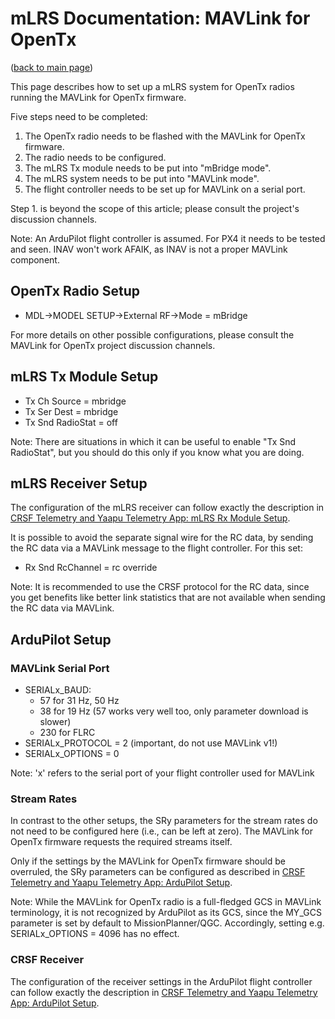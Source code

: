 # mLRS Documentation: MAVLink for OpenTx #

([back to main page](../README.md))

This page describes how to set up a mLRS system for OpenTx radios running the MAVLink for OpenTx firmware.

Five steps need to be completed:
1. The OpenTx radio needs to be flashed with the MAVLink for OpenTx firmware.
2. The radio needs to be configured. 
3. The mLRS Tx module needs to be put into "mBridge mode".
4. The mLRS system needs to be put into "MAVLink mode".
5. The flight controller needs to be set up for MAVLink on a serial port.

Step 1. is beyond the scope of this article; please consult the project's discussion channels.

Note: An ArduPilot flight controller is assumed. For PX4 it needs to be tested and seen. INAV won't work AFAIK, as INAV is not a proper MAVLink component.

## OpenTx Radio Setup

- MDL->MODEL SETUP->External RF->Mode = mBridge

For more details on other possible configurations, please consult the MAVLink for OpenTx project discussion channels.

## mLRS Tx Module Setup

- Tx Ch Source = mbridge
- Tx Ser Dest = mbridge
- Tx Snd RadioStat = off

Note: There are situations in which it can be useful to enable "Tx Snd RadioStat", but you should do this only if you know what you are doing.

## mLRS Receiver Setup

The configuration of the mLRS receiver can follow exactly the description in [CRSF Telemetry and Yaapu Telemetry App: mLRS Rx Module Setup](CRSF.md#mlrs-rx-module-setup).

It is possible to avoid the separate signal wire for the RC data, by sending the RC data via a MAVLink message to the flight controller. For this set:

- Rx Snd RcChannel = rc override

Note: It is recommended to use the CRSF protocol for the RC data, since you get benefits like better link statistics that are not available when sending the RC data via MAVLink.

## ArduPilot Setup

### MAVLink Serial Port

- SERIALx_BAUD:
    - 57 for 31 Hz, 50 Hz
    - 38 for 19 Hz (57 works very well too, only parameter download is slower)
    - 230 for FLRC
- SERIALx_PROTOCOL = 2 (important, do not use MAVLink v1!)
- SERIALx_OPTIONS = 0

Note: 'x' refers to the serial port of your flight controller used for MAVLink

### Stream Rates

In contrast to the other setups, the SRy parameters for the stream rates do not need to be configured here (i.e., can be left at zero). The MAVLink for OpenTx firmware requests the required streams itself.

Only if the settings by the MAVLink for OpenTx firmware should be overruled, the SRy parameters can be configured as described in [CRSF Telemetry and Yaapu Telemetry App: ArduPilot Setup](CRSF.md#ardupilot-setup).

Note: While the MAVLink for OpenTx radio is a full-fledged GCS in MAVLink terminology, it is not recognized by ArduPilot as its GCS, since the MY_GCS parameter is set by default to MissionPlanner/QGC. Accordingly, setting e.g. SERIALx_OPTIONS = 4096 has no effect.

### CRSF Receiver

The configuration of the receiver settings in the ArduPilot flight controller can follow exactly the description in [CRSF Telemetry and Yaapu Telemetry App: ArduPilot Setup](CRSF.md#ardupilot-setup).


